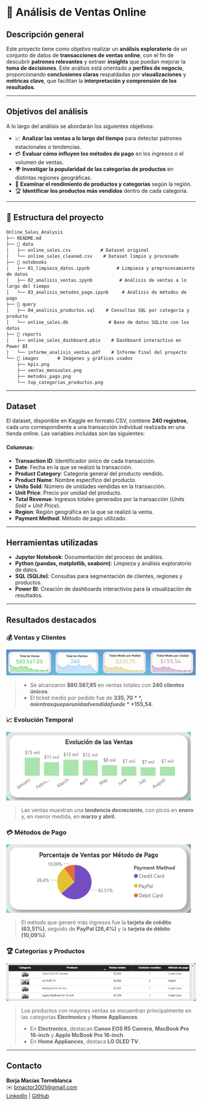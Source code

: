 # 🛒 Análisis de Ventas Online

## Descripción general

Este proyecto tiene como objetivo realizar un **análisis exploratorio** de un conjunto de datos de **transacciones de ventas online**, con el fin de descubrir **patrones relevantes** y extraer **insights** que puedan mejorar la **toma de decisiones**. Este análisis está orientado a **perfiles de negocio**, proporcionando **conclusiones claras** respaldadas por **visualizaciones** y **métricas clave**, que facilitan la **interpretación y comprensión de los resultados**.

--------

## Objetivos del análisis

A lo largo del análisis se abordarán los siguientes objetivos:

- 📈 **Analizar las ventas a lo largo del tiempo** para detectar patrones estacionales o tendencias.
- 💳 **Evaluar cómo influyen los métodos de pago** en los ingresos o el volumen de ventas.
- 🌍 **Investigar la popularidad de las categorías de productos** en distintas regiones geográficas.
- 📌 **Examinar el rendimiento de productos y categorías** según la región.
- 🏆 **Identificar los productos más vendidos** dentro de cada categoría.

--------

## 📂 Estructura del proyecto

```
Online_Sales_Analysis
├── README.md
├── 📁 data
│   ├── online_sales.csv           # Dataset original
│   └── online_sales_cleaned.csv    # Dataset limpio y procesado
├── 📁 notebooks
│   ├── 01_limpieza_datos.ipynb          # Limpieza y preprocesamiento de datos
│   ├── 02_analisis_ventas.ipynb          # Análisis de ventas a lo largo del tiempo
│   └── 03_analisis_metodos_pago.ipynb     # Análisis de métodos de pago
├── 📁 query
│   ├── 04_analisis_productos.sql    # Consultas SQL por categoría y producto
│   └── online_sales.db               # Base de datos SQLite con los datos
├── 📁 reports
│   ├── online_sales_dashboard.pbix    # Dashboard interactivo en Power BI
│   └── informe_analisis_ventas.pdf    # Informe final del proyecto
└── 📁 images       # Imágenes y gráficos usados
    ├── kpis.png
    ├── ventas_mensuales.png
    ├── metodos_pago.png
    └── top_categorias_productos.png

```

--------

## Dataset

El dataset, disponible en Kaggle en formato CSV, contiene **240 registros**, cada uno correspondiente a una transacción individual realizada en una tienda online. Las variables incluidas son las siguientes:

#### **Columnas**:

- **Transaction ID**: Identificador único de cada transacción.  
- **Date**: Fecha en la que se realizó la transacción.  
- **Product Category**: Categoría general del producto vendido.  
- **Product Name**: Nombre específico del producto.  
- **Units Sold**: Número de unidades vendidas en la transacción.  
- **Unit Price**: Precio por unidad del producto.  
- **Total Revenue**: Ingresos totales generados por la transacción (*Units Sold × Unit Price*).  
- **Region**: Región geográfica en la que se realizó la venta.
- **Payment Method**: Método de pago utilizado.

--------

## Herramientas utilizadas

- **Jupyter Notebook**: Documentación del proceso de análisis. 
- **Python (pandas, matplotlib, seaborn)**: Limpieza y análisis exploratorio de datos.  
- **SQL (SQLite)**: Consultas para segmentación de clientes, regiones y productos.  
- **Power BI**: Creación de dashboards interactivos para la visualización de resultados. 

--------

## Resultados destacados

### 💰 Ventas y Clientes 
![KPIs principales](images/kpis.png)
> - Se alcanzaron **$80.567,85** en ventas totales con **240 clientes únicos**.
> - El ticket medio por pedido fue de **$335,70** , mientras que por unidad vendida fue de **$155,54**.

### 📈 Evolución Temporal 
![Ventas por mes](images/ventas_mensuales.png)
> Las ventas muestran una **tendencia decreciente**, con picos en **enero** y, en menor medida, en **marzo y abril**.

### 💳 Métodos de Pago 
![Métodos de pago](images/metodos_pago.png)
> El método que generó más ingresos fue la **tarjeta de crédito (63,51%)**, seguido de **PayPal (26,4%)** y la **tarjeta de débito (10,09%)**.

### 🏆 Categorías y Productos 
![Top Productos](images/top_categorias_producto.png)
> Los productos con mayores ventas se encuentran principalmente en las categorías **Electronics** y **Home Appliances**.  
> - En **Electronics**, destacan **Canon EOS R5 Camera**, **MacBook Pro 16-inch** y **Apple McBook Pro 16-inch**.  
> - En **Home Appliances**, destaca **LG OLED TV**.

--------

## Contacto

**Borja Macías Torreblanca**  
✉️ bmactor2001@gmail.com  
[LinkedIn](https://www.linkedin.com/in/borjamacias) | [GitHub](https://github.com/bxrjamt)

 










